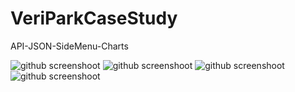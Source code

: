 # VeriParkCaseStudy
API-JSON-SideMenu-Charts

![github screenshoot](https://user-images.githubusercontent.com/83735951/142058150-0445e33f-4c0f-463d-91ba-06c45909192b.png)
![github screenshoot](https://user-images.githubusercontent.com/83735951/142058701-e574abab-3614-495a-871d-192dc378f5c6.png)
![github screenshoot](https://user-images.githubusercontent.com/83735951/142058822-39cdeaaa-5028-4f73-8f29-0fda0d2c0b32.png)
![github screenshoot](https://user-images.githubusercontent.com/83735951/142058856-9a27b992-9b28-4934-9556-24acdd555f75.png)
